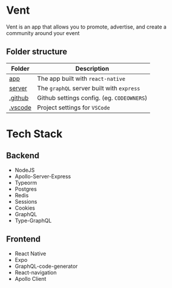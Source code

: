 # Vent

Vent is an app that allows you to promote, advertise, and create a community around your event

## Folder structure

| Folder                    | Description                                |
| ------------------------- | ------------------------------------------ |
| [app](packages/app)       | The app built with `react-native`          |
| [server](packages/server) | The `graphQL` server built with `express`  |
| [.github](.github)        | Github settings config. (eg. `CODEOWNERS`) |
| [.vscode](.vscode)        | Project settings for `VSCode`              |

# Tech Stack

## Backend

-   NodeJS
-   Apollo-Server-Express
-   Typeorm
-   Postgres
-   Redis
-   Sessions
-   Cookies
-   GraphQL
-   Type-GraphQL

## Frontend

-   React Native
-   Expo
-   GraphQL-code-generator
-   React-navigation
-   Apollo Client
